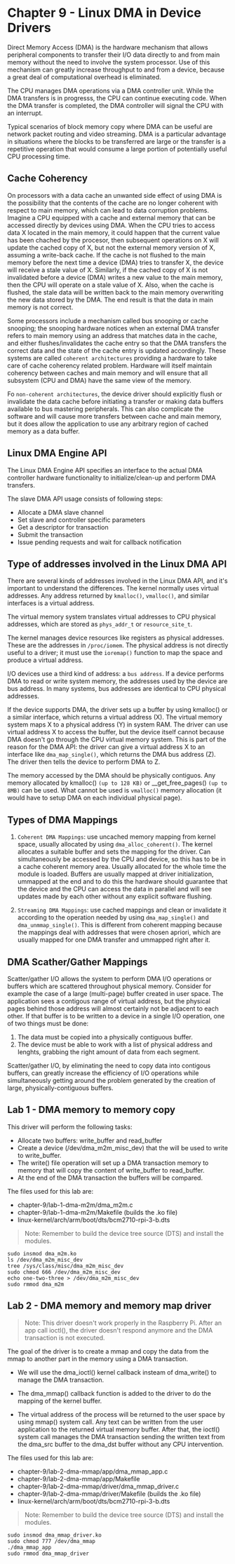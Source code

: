 
# Chapter 9 - Linux DMA in Device Drivers

Direct Memory Access (DMA) is the hardware mechanism that allows peripheral components to
transfer their I/O data directly to and from main memory without the need to involve the
system processor. Use of this mechanism can greatly increase throughput to and from a device,
because a great deal of computational overhead is eliminated.

The CPU manages DMA operations via a DMA controller unit. While the DMA transfers is in
progresss, the CPU can continue executing code. When the DMA transfer is completed, the
DMA controller will signal the CPU with an interrupt.

Typical scenarios of block memory copy where DMA can be useful are network packet routing
and video streaming. DMA is a particular advantage in situations where the blocks to be
transferred are large or the transfer is a repetitive operation that would consume a large
portion of potentially useful CPU processing time.

## Cache Coherency

On processors with a data cache an unwanted side effect of using DMA is the possibility that
the contents of the cache are no longer coherent with respect to main memory, which can lead
to data corruption problems. Imagine a CPU equipped with a cache and external memory that can
be accessed directly by devices using DMA. When the CPU tries to access data X located in the
main memory, it could happen that the current value has been chached by the procesor, then
subsequent operations on X will update the cached copy of X, but not the external memory version
of X, assuming a write-back cache. If the cache is not flushed to the main memory before the next
time a device (DMA) tries to transfer X, the device will receive a stale value of X. Similarly,
if the cached copy of X is not invalidated before a device (DMA) writes a new value to the main
memory, then the CPU will operate on a stale value of X. Also, when the cache is flushed, the stale
data will be written back to the main memory overwriting the new data stored by the DMA. The end
result is that the data in main memory is not correct.

Some processors include a mechanism called bus snooping or cache snooping; the snooping hardware
notices when an external DMA transfer refers to main memory using an address that matches data in
the cache, and either flushes/invalidates the cache entry so that the DMA transfers the correct
data and the state of the cache entry is updated accordingly. These systems are called `coherent
architectures` providing a hardware to take care of cache coherency related problem. Hardware will
itself maintain coherency between caches and main memory and will ensure that all subsystem (CPU
and DMA) have the same view of the memory.

Fo `non-coherent architectures`, the device driver should explicitly flush or invalidate the data
cache before initiating a transfer or making data buffers available to bus mastering peripherals.
This can also complicate the software and will cause more transfers between cache and main memory,
but it does allow the application to use any arbitrary region of cached memory as a data buffer.


## Linux DMA Engine API

The Linux DMA Engine API specifies an interface to the actual DMA controller hardware functionality
to initialize/clean-up and perform DMA transfers.

The slave DMA API usage consists of following steps:

- Allocate a DMA slave channel
- Set slave and controller specific parameters
- Get a descriptor for transaction
- Submit the transaction
- Issue pending requests and wait for callback notification


## Type of addresses involved in the Linux DMA API

There are several kinds of addresses involved in the Linux DMA API, and it's important to
understand the differences. The kernel normally uses virtual addresses. Any address returned
by `kmalloc()`, `vmalloc()`, and similar interfaces is a virtual address.

The virtual memory system translates virtual addresses to CPU physical addresses, which are
stored as `phys_addr_t` or `resource_site_t`.

The kernel manages device resources like registers as physical addresses. These are the addresses
in `/proc/iomem`. The physical address is not directly useful to a driver; it must use the
`ioremap()` function to map the space and produce a virtual address.

I/O devices use a third kind of address: a `bus address`. If a device performs DMA to read or
write system memory, the addresses used by the device are bus address. In many systems, bus
addresses are identical to CPU physical addresses.

If the device supports DMA, the driver sets up a buffer by using kmalloc() or a similar interface,
which returns a virtual address (X). The virtual memory system maps X to a physical address (Y)
in system RAM. The driver can use virtual address X to access the buffer, but the device itself
cannot because DMA doesn't go through the CPU virtual memory system. This is part of the reason
for the DMA API: the driver can give a virtual address X to an interface like `dma_map_single()`,
which returns the DMA bus address (Z). The driver then tells the device to perform DMA to Z.

The memory accessed by the DMA should be physically contiguos. Any memory allocated by kmalloc()
`(up to 128 KB)` or __get_free_pages() `(up to 8MB)` can be used. What cannot be used is
`vmalloc()` memory allocation (it would have to setup DMA on each individual physical page).


## Types of DMA Mappings

1. `Coherent DMA Mappings`: use uncached memory mapping from kernel space, usually allocated by
using `dma_alloc_coherent()`. The kernel allocates a suitable buffer and sets the mapping for the
driver. Can simultaneously be accessed by the CPU and device, so this has to be in a cache coherent
memory area. Usually allocated for the whole time the module is loaded. Buffers are usually mapped
at driver initialization, ummapped at the end and to do this the hardware should guarantee that the
device and the CPU can access the data in parallel and will see updates made by each other without any
explicit software flushing.

2. `Streaming DMA Mappings`: use cached mappings and clean or invalidate it according to the
operation needed by using `dma_map_single()` and `dma_unmmap_single()`. This is different from
coherent mapping because the mappings deal with addresses that were chosen apriori, which are usually
mapped for one DMA transfer and ummapped right after it.


## DMA Scather/Gather Mappings

Scatter/gather I/O allows the system to perform DMA I/O operations or buffers which are scattered
throughout physical memory. Consider for example the case of a large (multi-page) buffer created
in user space. The application sees a contigous range of virtual address, but the physical pages
behind those address will almost certainly not be adjacent to each other. If that buffer is to be
written to a device in a single I/O operation, one of two things must be done:

1. The data must be copied into a physically contiguous buffer.
2. The device must be able to work with a list of physical address and lenghts, grabbing the right
amount of data from each segment.

Scatter/gather I/O, by eliminating the need to copy data into contigous buffers, can greatly increase
the efficiency of I/O operations while simultaneously getting around the problem generated by the
creation of large, physically-contiguous buffers.


## Lab 1 - DMA memory to memory copy

This driver will perform the following tasks:

- Allocate two buffers: write_buffer and read_buffer
- Create a device (/dev/dma_m2m_misc_dev) that the will be used to write to write_buffer.
- The write() file operation will set up a DMA transaction memory to memory that will
copy the content of write_buffer to read_buffer.
- At the end of the DMA transaction the buffers will be compared.

The files used for this lab are:

- chapter-9/lab-1-dma-m2m/dma_m2m.c
- chapter-9/lab-1-dma-m2m/Makefile (builds the .ko file)
- linux-kernel/arch/arm/boot/dts/bcm2710-rpi-3-b.dts

>Note: Remember to build the device tree source (DTS) and install the modules.

```shell
sudo insmod dma_m2m.ko
ls /dev/dma_m2m_misc_dev
tree /sys/class/misc/dma_m2m_misc_dev
sudo chmod 666 /dev/dma_m2m_misc_dev
echo one-two-three > /dev/dma_m2m_misc_dev
sudo rmmod dma_m2m
```

## Lab 2 - DMA memory and memory map driver

> Note: This driver doesn't work properly in the Raspberry Pi. After an app
> call ioctl(), the driver doesn't respond anymore and the DMA transaction is
> not executed.

The goal of the driver is to create a mmap and copy the data from the mmap
to another part in the memory using a DMA transaction.

- We will use the dma_ioctl() kernel callback insteam of dma_write() to manage
the DMA transaction.

- The dma_mmap() callback function is added to the driver to do the mapping of
the kernel buffer.

- The virtual address of the process will be returned to the user space by using
mmap() system call. Any text can be written from the user application to the returned
virtual memory buffer. After that, the ioctl() system call manages the DMA transaction
sending the written text from the dma_src buffer to the dma_dst buffer without any
CPU intervention.

The files used for this lab are:

- chapter-9/lab-2-dma-mmap/app/dma_mmap_app.c
- chapter-9/lab-2-dma-mmap/app/Makefile
- chapter-9/lab-2-dma-mmap/driver/dma_mmap_driver.c
- chapter-9/lab-2-dma-mmap/driver/Makefile (builds the .ko file)
- linux-kernel/arch/arm/boot/dts/bcm2710-rpi-3-b.dts

>Note: Remember to build the device tree source (DTS) and install the modules.


```shell
sudo insmod dma_mmap_driver.ko
sudo chmod 777 /dev/dma_mmap 
./dma_mmap_app
sudo rmmod dma_mmap_driver
```
